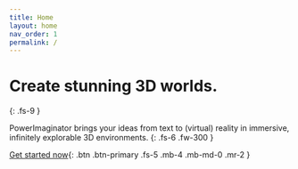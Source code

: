 ```yaml
---
title: Home
layout: home
nav_order: 1
permalink: /
---
```


# Create stunning 3D worlds.
{: .fs-9 }

PowerImaginator brings your ideas from text to (virtual) reality in immersive, infinitely explorable 3D environments.
{: .fs-6 .fw-300 }

[Get started now](getting-started){: .btn .btn-primary .fs-5 .mb-4 .mb-md-0 .mr-2 }
